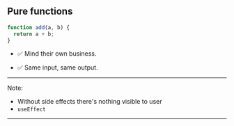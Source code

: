 
## Pure functions

```jsx
function add(a, b) {
  return a + b;
}
```

- ✅ Mind their own business.
<!-- .element: class="fragment" -->
- ✅ Same input, same output.
<!-- .element: class="fragment" -->

---

Note:
- Without side effects there's nothing visible to user
- `useEffect`

---